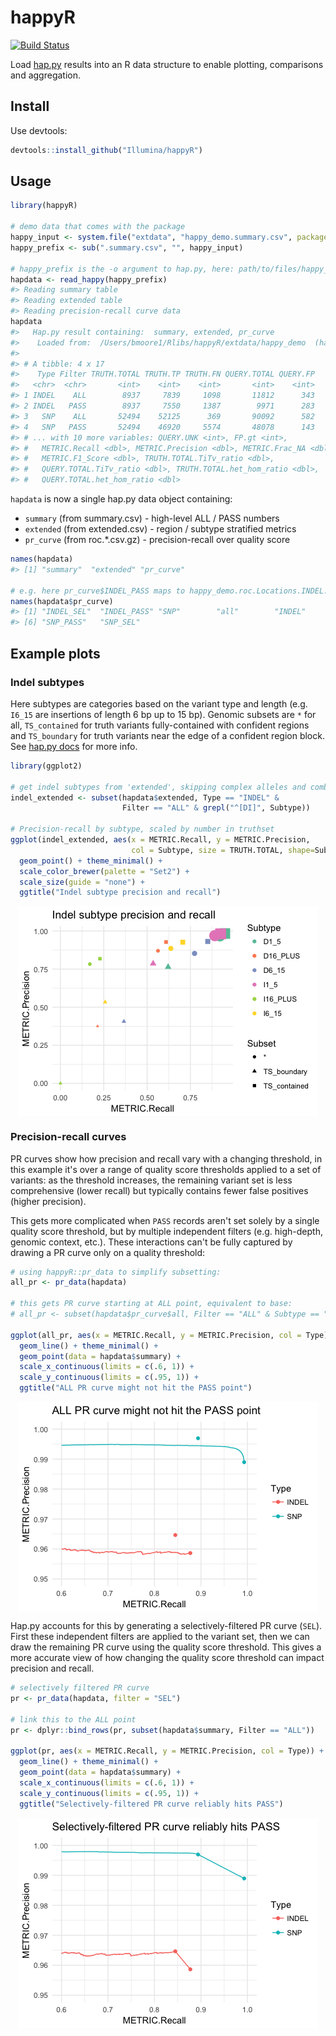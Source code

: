
happyR
======

[![Build Status](https://travis-ci.org/Illumina/happyR.svg?branch=master)](https://travis-ci.org/Illumina/happyR)

Load [hap.py](https://github.com/Illumina/hap.py) results into an R data structure to enable plotting, comparisons and aggregation.

Install
-------

Use devtools:

``` r
devtools::install_github("Illumina/happyR")
```

Usage
-----

``` r
library(happyR)

# demo data that comes with the package
happy_input <- system.file("extdata", "happy_demo.summary.csv", package = "happyR")
happy_prefix <- sub(".summary.csv", "", happy_input)

# happy_prefix is the -o argument to hap.py, here: path/to/files/happy_demo
hapdata <- read_happy(happy_prefix)
#> Reading summary table
#> Reading extended table
#> Reading precision-recall curve data
hapdata
#>   Hap.py result containing:  summary, extended, pr_curve 
#>    Loaded from:  /Users/bmoore1/Rlibs/happyR/extdata/happy_demo  (hap.py version: v0.3.9)
#> 
#> # A tibble: 4 x 17
#>    Type Filter TRUTH.TOTAL TRUTH.TP TRUTH.FN QUERY.TOTAL QUERY.FP
#>   <chr>  <chr>       <int>    <int>    <int>       <int>    <int>
#> 1 INDEL    ALL        8937     7839     1098       11812      343
#> 2 INDEL   PASS        8937     7550     1387        9971      283
#> 3   SNP    ALL       52494    52125      369       90092      582
#> 4   SNP   PASS       52494    46920     5574       48078      143
#> # ... with 10 more variables: QUERY.UNK <int>, FP.gt <int>,
#> #   METRIC.Recall <dbl>, METRIC.Precision <dbl>, METRIC.Frac_NA <dbl>,
#> #   METRIC.F1_Score <dbl>, TRUTH.TOTAL.TiTv_ratio <dbl>,
#> #   QUERY.TOTAL.TiTv_ratio <dbl>, TRUTH.TOTAL.het_hom_ratio <dbl>,
#> #   QUERY.TOTAL.het_hom_ratio <dbl>
```

`hapdata` is now a single hap.py data object containing:

-   `summary` (from summary.csv) - high-level ALL / PASS numbers
-   `extended` (from extended.csv) - region / subtype stratified metrics
-   `pr_curve` (from roc.\*.csv.gz) - precision-recall over quality score

``` r
names(hapdata)
#> [1] "summary"  "extended" "pr_curve"

# e.g. here pr_curve$INDEL_PASS maps to happy_demo.roc.Locations.INDEL.PASS.csv.gz
names(hapdata$pr_curve)
#> [1] "INDEL_SEL"  "INDEL_PASS" "SNP"        "all"        "INDEL"     
#> [6] "SNP_PASS"   "SNP_SEL"
```

Example plots
-------------

### Indel subtypes

Here subtypes are categories based on the variant type and length (e.g. `I6_15` are insertions of length 6 bp up to 15 bp). Genomic subsets are `*` for all, `TS_contained` for truth variants fully-contained with confident regions and `TS_boundary` for truth variants near the edge of a confident region block. See [hap.py docs](https://github.com/Illumina/hap.py/blob/master/doc/happy.md) for more info.

``` r
library(ggplot2)

# get indel subtypes from 'extended', skipping complex alleles and combined
indel_extended <- subset(hapdata$extended, Type == "INDEL" & 
                         Filter == "ALL" & grepl("^[DI]", Subtype))

# Precision-recall by subtype, scaled by number in truthset
ggplot(indel_extended, aes(x = METRIC.Recall, y = METRIC.Precision, 
                           col = Subtype, size = TRUTH.TOTAL, shape=Subset)) +
  geom_point() + theme_minimal() + 
  scale_color_brewer(palette = "Set2") +
  scale_size(guide = "none") +
  ggtitle("Indel subtype precision and recall")
```

<img src="examples/README-indel_subtypes-1.png" style="display: block; margin: auto;" />

### Precision-recall curves

PR curves show how precision and recall vary with a changing threshold, in this example it's over a range of quality score thresholds applied to a set of variants: as the threshold increases, the remaining variant set is less comprehensive (lower recall) but typically contains fewer false positives (higher precision).

This gets more complicated when `PASS` records aren't set solely by a single quality score threshold, but by multiple independent filters (e.g. high-depth, genomic context, etc.). These interactions can't be fully captured by drawing a PR curve only on a quality threshold:

``` r
# using happyR::pr_data to simplify subsetting:
all_pr <- pr_data(hapdata)

# this gets PR curve starting at ALL point, equivalent to base:
# all_pr <- subset(hapdata$pr_curve$all, Filter == "ALL" & Subtype == "*" & Subset == "*")

ggplot(all_pr, aes(x = METRIC.Recall, y = METRIC.Precision, col = Type)) +
  geom_line() + theme_minimal() +
  geom_point(data = hapdata$summary) +
  scale_x_continuous(limits = c(.6, 1)) +
  scale_y_continuous(limits = c(.95, 1)) +
  ggtitle("ALL PR curve might not hit the PASS point")
```

<img src="examples/README-all_pr-1.png" style="display: block; margin: auto;" />

Hap.py accounts for this by generating a selectively-filtered PR curve (`SEL`). First these independent filters are applied to the variant set, then we can draw the remaining PR curve using the quality score threshold. This gives a more accurate view of how changing the quality score threshold can impact precision and recall.

``` r
# selectively filtered PR curve
pr <- pr_data(hapdata, filter = "SEL")

# link this to the ALL point
pr <- dplyr::bind_rows(pr, subset(hapdata$summary, Filter == "ALL"))

ggplot(pr, aes(x = METRIC.Recall, y = METRIC.Precision, col = Type)) +
  geom_line() + theme_minimal() +
  geom_point(data = hapdata$summary) +
  scale_x_continuous(limits = c(.6, 1)) +
  scale_y_continuous(limits = c(.95, 1)) +
  ggtitle("Selectively-filtered PR curve reliably hits PASS")
```

<img src="examples/README-sel_pr-1.png" style="display: block; margin: auto;" />

